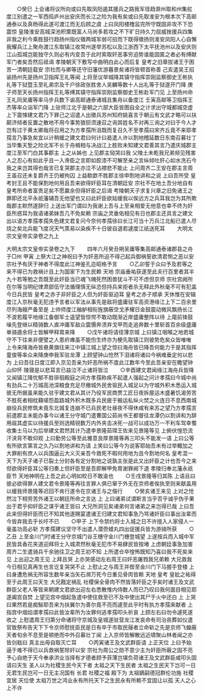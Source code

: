 <!-- { "loadSidebar": true } -->
　　○癸巳  上会诸将议所向或曰先取凤阳遏其援兵之路我军径趋滁州取和州集舡度江别遣之一军西捣庐州出安庆而长江之险为我有矣或曰先取淮安为根本次下高邮通泰以及真杨得此遂可渡江而无后顾之虞  上曰凤阳楼橹监完所守既固非攻不下恐震惊  皇陵淮安高城深池积栗既富人马尚多若攻之不下旷日持久力屈威挫援兵四集非我之利今乘胜鼓行趋扬州指仪徵两城军弱可招而下既得徵扬则淮安凤阳人心自懈我耀兵江上聚舟渡江东取镇江收常州遂举苏松以及江浙西下太平抚池州以及安庆则江山孤城岂能独守久则必有内变吾于此时索取奸恶事穷迫势谁能固匿之者必有缚献军门者矣吾然后祗谒  孝陵朝天下敷写中曲明白此心而后复  皇考之旧章拔诸王于困苦一清朝廷载安  宗社而与卿等还守旧藩优游暮景矣诸将皆顿首称善  己亥遣吴王招谕扬州先是扬州卫指挥王礼等闻  上将至议举城降其镇守指挥崇刚监察御史王彬执礼等下狱暨玉至礼弟宗及千户徐政张胜舍人吴麟等数十人出礼等于狱遂开门降  庚子师至天长扬州指挥王礼等缚其镇守指挥崇刚监察御史王彬赴军门见  上至扬州命王礼同吴庸等率马步兵数下谕高邮通泰诸城且集舟以备度江  壬寅高邮等卫指挥王杰等率众诣军门降  上驻师江北于是朝之六部大臣皆图自全之计求出守城都城空虚上下震悚建文君乃下罪己之诏遣人出徵兵苏州知府姚喜言于朝云有文武才略可以扶颠济倾者反置之散地不用今事势狼狈须速召之询其姓名不对再三询之对曰于今人才岂有过于黄太卿哉将召用之为方孝孺所沮既而复召久不至孝孺曰宋齐丘竟不来耶孝孺言乃事急矣宜以计稍缓之建文君曰何计曰曷遣人许以割地稽延数日东南召募壮丁当毕集天堑之险北军不长于舟楫相与决战江上胜败未知建文君善其言乃遣庆城郡主度江至军门白其事郡主  上之从姊也  上见郡主恸哭曰我  父陵土未乾我兄弟频见残害人之忍心有如此乎且一入谗臣之言即如胶漆不可解至亲之言纵倾吐肝心如水洗石今我之来岂其得也哉言已复哭郡主亦泣不沾襟悲不能止  上问周齐二王安在郡主言周王虽召还未复爵齐王仍被拘囚  上益欷歔不胜郡主徐申割地讲和之说  上曰吾所受  皇考封王且不能保割地何用且吾来欲得奸臣耳在清朝廷安  宗社不在地土吾分地自有  皇考所命者富贵足矣不愿赢余但得奸臣之后谒  考陵朝天子求复兴章之旧免诸王之罪即还北平永祇藩辅吾无他望也又曰此奸臣欲姑缓我以俟远方之兵耳我岂为其所欺哉郡主默然遂辞归  上送出军门谓曰为我谢上吾与上至亲相爱无他意也幸不终为奸臣所惑耳为我语诸弟妺吾几不免矣赖  宗庙之灵垂佑相见有日也郡主还具言之建文出以语方孝孺孝孺失色建文君复问今奈何孝孺徐曰长江可当十万兵江北船已遣人尽烧之矣北兵能飞度况天气蒸易以染疾不十日彼自退若遽度江祇送死耳
　　大明太宗文皇帝实录卷之九上


大明太宗文皇帝实录卷之九下
　　四年六月癸丑朔吴庸等集高邮通泰诸郡县之舟于□州  甲寅  上祭大江之神祝曰予为奸恶所迫不得己起兵御祸誓欲清君恻之恶以安  宗社予有厌于神者不得度此江神鉴孔迩昭格予言
　　○乙卯誓于众曰予及若等之来不得已为救祸计且上为国家下为生民赖  天地  宗庙垂祐获遂至此夫行百里者其半九十若等勉之吾既至此奸臣当已魂飞魄死然困兽犹斗不可不虑但京师  宗社宫阙所在尔等当明纪律肃部伍守法循理慎无纵恣但持兵来拒者杀无释此外秋毫不可有犯盖今日兵民皆  皇考之赤子非奸臣之人但为奸臣驱迫耳  皇考之赤子顺承  天休惟在安辑度江入京秋毫无犯违予言者以军法从事先是敌将盛庸驻军高资港缘江上下二百余里尽列海艘严备至是  上帅师度江舳舻相衔旌旗蔽空戈矛耀日金鼓震动微风飘扬长江不波若履平地缘江备御军士遥望皆惊愕不敢动既渐近岸盛庸整阵以待  上麾前锋鼓噪先登继以精骑数人直冲庸军敌众震慑奔溃弃戈甲而走追奔数十里斩首百余级盛庸单骑遁余将士皆解甲释胄来降
　　○戊午诸将请径薄京城  上曰镇江咽喉之地若城守不下往来非便譬之人患疥瘫虽不能伤生终亦为梗先取镇江则彼势危矣众皆唯唯  上令来降海舟皆悬黄旗往来江中镇江城上望之惊曰海舟皆已降吾何能力于是其指挥童俊等率众来降庚申我军驻龙潭  上顾望钟山怆然下泪诸将诸曰今祸难垂定何以悲为  上曰吾往日度江即入京见吾亲为奸恶所祸不度此江数年今至此吾亲安在瞻望钟山仰怀  陵寝是以悲耳言已益泣不止诸将皆泣
　　○辛酉建文君闻缘江海舟兵皆降又闻镇江降忧郁不胜徘徊殿庭之间方孝孺称疾不起遣人强起之问计孝孺曰今城中尚有劲兵二十万城高池深粮食充足尽撤城外民舍驱民入城足以为守城外积木悉运入城彼无所据虽来能久驻乎建文君从其计乃役军民商贾工匠日夜拆屋运木盛暑饥渴劳苦不胜死者相枕藉嗟怨盈路城外积木既多兵民疲于搬运私纵火焚之火连日不息西南城崩役兵民修筑未竟东北城复连崩不已兵民老壮昼夜不得休咸有来苏之望乃方孝孺言前遣郡主未能办事今以诸王分守城门遣曹国公茹尚书王都督往龙潭仍以割讲和为辞用觇其虚实以待援兵至则选精锐数万内外夹击决死一战可以成功万一不利车驾幸蜀收集士马以为后举建文君然其计乃遣李景隆茹瑺王佐来见景隆等见  上俯伏惶恐流汗浃背不敢仰观  上曰勤劳公等至此雅意良厚景隆等再三叩头不能发一语  上曰公等有所欲言第言之久乃以割地讲和为请  上笑曰公等今为说客耶始吾未有过举輙加之大罪削有庶人以兵围逼云大义灭亲吾今救死不暇何用地为且今割地何名  皇考混一天下为天子诸子已裂土分封各有定分割地之说孰主张是此又出奸臣之计也吾今之来但欲得奸臣耳公等归奏上但奸臣至是吾即解甲免胄谢罪阙下退  孝陵归奉北藩永祇臣节  天地神明在上吾之此心明如皎日不敢渝也
　　○壬戌景隆等归其陈  上语且曰彼必欲得罪人建文君令景隆等再往言罪人俱已窜于外无在京师者俟执至则来献盖用以缓我师景隆等迟回不肯行遂令在京诸王与之偕行
　　○癸亥诸王来见  上对之怆然泣下相劳苦外诸王以朝廷所命之言达  上  上曰诸弟试谓斯言当乎否乎诚乎伪乎果出于君乎抑奸臣之谋乎诸王皆曰  大兄所洞见矣诸弟何言诸弟之来岂得已哉  上曰吾此来但得奸臣而已不知其他遂赐宴遣诸王归建文君知事急乃骂诸奸臣曰事出汝辈而今皆弃我去乎长吁不已
　　○甲子  上下令禁约将士入城之日不许擅入人家侵人一毫虽功高必斩  方孝孺建议坚守不出遣人潜赍蜡丸四出促援兵皆为游骑所获
　　○乙丑  上至金川门时诸王分守京城门谷王橞守金川门橞登城望  上遂按兵而入城中军民皆具香花夹道迎拜将士入城肃然秋毫无犯市不易肆民皆按堵  上虑朝廷事急加害周齐二生遣骑兵千余驰往卫之周王初不知  上所遣仓卒惶怖既知乃喜曰我不死矣来见  上出迎之周王见  上拜且哭  上亦哭感动左右周王曰奸恶屠戮我兄弟赖  大兄救我今日相见真再生也言讫复哭哭不止  上慰止之与周王并辔至金川门下马握手登楼  上曰身遭危祸无所容生数年亲当矢石濒万死今日重见骨肉皆赖  天地  皇考  皇妣之祐得至于此周王曰天生  大兄戡定祸乱  社稷保全骨肉不然皆落奸臣之手矣时诸王及文武群臣父老人等皆来朝建文君欲出迎左右悉散惟内侍数人而已乃叹曰我何面目相见耶遂阖宫自焚  上望见宫中烟起急遣中使往救至已不及中使出其尸于火中还白  上  上哭曰果然若是痴騃耶吾来为扶翼尔为善尔竟不亮而遽至此乎时有执方孝孺来献者  上指宫中烟焰谓孝孺曰此皆汝辈所为汝罪何逃孝孺叩头祈哀  上顾左右曰勿令遽死遂收之  上慰遣周王归第分命诸将守京城及皇城遂驻营龙江发哀命有司治丧葬如仪遣官致祭布告天下下令京师慰抚臣民是日有卒于市取民屦者立命斩之先是京师飞蝗蔽天者旬余不息至是顿绝而中外召募壮丁闻  上入京师皆解散远近啸聚山林者闻之亦皆剑戢曰  真主出毋自取灭亡耳
　　○丙寅诸王及文武群臣请  上正天位  上曰予始逼于难不得已以兵救祸誓除奸以安  宗社为周公之勋不意少主为奸臣所蔽之固不亮予心自绝于天今奉承洪业当择有才德者顾予菲薄岂堪负荷诸王及文武群臣咸叩头固请曰天生  圣人以为社稷生民今天下者  太祖之天下生民者  太祖之生民天下岂可一日无君生民岂可一日无主况国有  长君  社稷之福  殿下为  太祖嫡嗣德冠群伦功施  社稷宜居  天位使  太祖万世之鸿业永有所托天下之生民永有所赖不宜固让以孤  天人之心  上不许

